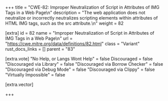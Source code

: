 +++
title = "CWE-82: Improper Neutralization of Script in Attributes of IMG Tags in a Web Page\n"
description = "The web application does not neutralize or incorrectly neutralizes scripting elements within attributes of HTML IMG tags, such as the src attribute.\n"
weight = 82

[extra]
id = 82
name = "Improper Neutralization of Script in Attributes of IMG Tags in a Web Page\n"
url = "https://cwe.mitre.org/data/definitions/82.html"
class = "Variant"
rust_docs_links = []
parent = "83"

[extra.vote]
"No Help, or Langs Wont Help" = false
Discouraged = false
"Discouraged via Library" = false
"Discouraged via Borrow Checker" = false
"Discouraged via Debug Mode" = false
"Discouraged via Clippy" = false
"Virtually Impossible" = false

[extra.vector]

+++